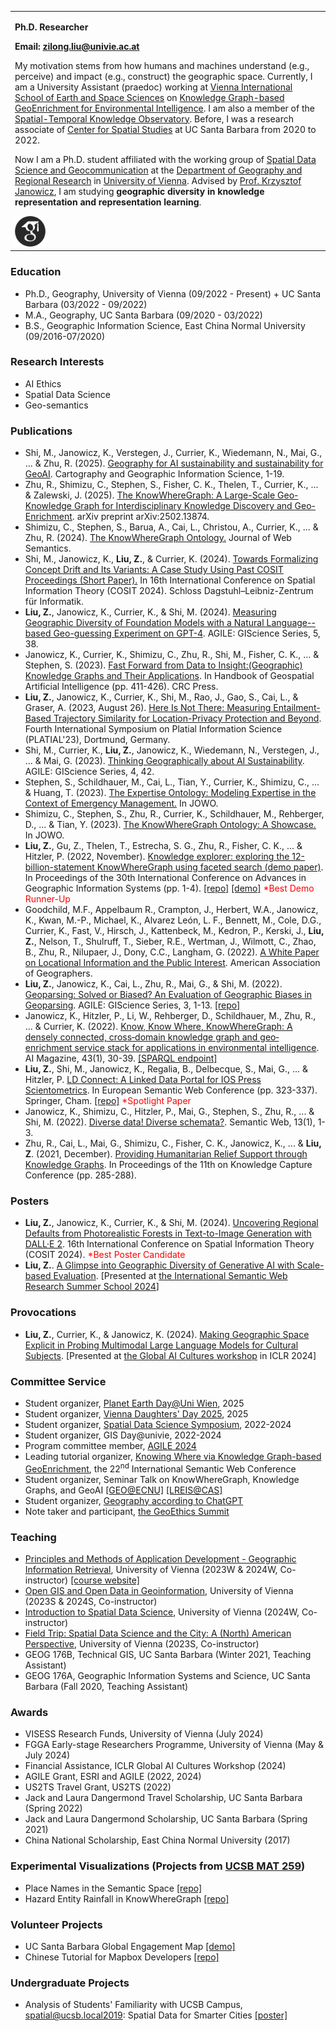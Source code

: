 <table border="0">
  <tr>
    <td width="100%">
      <p><b>Ph.D. Researcher</b></p>
      <p><b>Email: <a href="mailto:zilong.liu@univie.ac.at">zilong.liu@univie.ac.at</a></b></p>
      <p>My motivation stems from how humans and machines understand (e.g., perceive) and impact (e.g., construct) the geographic space. Currently, I am a University Assistant (praedoc) working at <a href="https://visess.univie.ac.at">Vienna International School of Earth and Space Sciences</a> on <a href="https://visess.univie.ac.at/how-to-apply/visess-2022-spring-call-phd-projects/knowledge-graph-based-geoenrichment-for-environmental-intelligence/">Knowledge Graph-based GeoEnrichment for Environmental Intelligence</a>. I am also a member of the <a href="https://stko-lab.github.io/">Spatial-Temporal Knowledge Observatory</a>. Before, I was a research associate of <a href="https://spatial.ucsb.edu/people/alumni">Center for Spatial Studies</a> at UC Santa Barbara from 2020 to 2022.</p>
      <p>Now I am a Ph.D. student affiliated with the working group of <a href="https://geographie.univie.ac.at/arbeitsgruppen/kartographie-und-geoinformation/">Spatial Data Science and Geocommunication</a> at the <a href="https://geographie.univie.ac.at/en/">Department of Geography and Regional Research</a> in <a href="https://www.univie.ac.at/en/">University of Vienna</a>. Advised by <a href="https://www.univie.ac.at/forschung/forschung-im-ueberblick/neue-professuren/neue-professuren/artikel/univ-prof-dr-krzysztof-janowicz/">Prof. Krzysztof Janowicz</a>, I am studying <b>geographic diversity in knowledge representation and representation learning</b>.</p>
      <a href="https://scholar.google.com/citations?user=UqappoUAAAAJ&hl=en"><img src="google-scholar.png" height="10%" width="10%"/></a>
    </td>
  </tr>
</table>

### Education
- Ph.D., Geography, University of Vienna (09/2022 - Present) + UC Santa Barbara (03/2022 - 09/2022)
- M.A., Geography, UC Santa Barbara (09/2020 - 03/2022)
- B.S., Geographic Information Science, East China Normal University (09/2016-07/2020)

### Research Interests
- AI Ethics
- Spatial Data Science
- Geo-semantics

### Publications
- Shi, M., Janowicz, K., Verstegen, J., Currier, K., Wiedemann, N., Mai, G., ... & Zhu, R. (2025). <a href="https://www.tandfonline.com/doi/pdf/10.1080/15230406.2025.2479796">Geography for AI sustainability and sustainability for GeoAI</a>. Cartography and Geographic Information Science, 1-19.
- Zhu, R., Shimizu, C., Stephen, S., Fisher, C. K., Thelen, T., Currier, K., ... & Zalewski, J. (2025). <a href="https://arxiv.org/pdf/2502.13874">The KnowWhereGraph: A Large-Scale Geo-Knowledge Graph for Interdisciplinary Knowledge Discovery and Geo-Enrichment</a>. arXiv preprint arXiv:2502.13874.
- Shimizu, C., Stephen, S., Barua, A., Cai, L., Christou, A., Currier, K., ... & Zhu, R. (2024). <a href="https://www.sciencedirect.com/science/article/pii/S1570826824000283">The KnowWhereGraph Ontology.</a> Journal of Web Semantics.
- Shi, M., Janowicz, K., <b>Liu, Z.</b>, & Currier, K. (2024). <a href="https://drops.dagstuhl.de/storage/00lipics/lipics-vol315-cosit2024/LIPIcs.COSIT.2024.23/LIPIcs.COSIT.2024.23.pdf">Towards Formalizing Concept Drift and Its Variants: A Case Study Using Past COSIT Proceedings (Short Paper).</a> In 16th International Conference on Spatial Information Theory (COSIT 2024). Schloss Dagstuhl–Leibniz-Zentrum für Informatik.
- <b>Liu, Z.</b>, Janowicz, K., Currier, K., & Shi, M. (2024). <a href="https://agile-giss.copernicus.org/articles/5/38/2024/agile-giss-5-38-2024.pdf">Measuring Geographic Diversity of Foundation Models with a Natural Language--based Geo-guessing Experiment on GPT-4</a>. AGILE: GIScience Series, 5, 38.
- Janowicz, K., Currier, K., Shimizu, C., Zhu, R., Shi, M., Fisher, C. K., ... & Stephen, S. (2023). <a href="https://www.taylorfrancis.com/chapters/edit/10.1201/9781003308423-21/fast-forward-data-insight-geographic-knowledge-graphs-applications-krzysztof-janowicz-kitty-currier-cogan-shimizu-rui-zhu-meilin-shi-colby-fisher-dean-rehberger-pascal-hitzler-zilong-liu-shirly-stephen">Fast Forward from Data to Insight:(Geographic) Knowledge Graphs and Their Applications</a>. In Handbook of Geospatial Artificial Intelligence (pp. 411-426). CRC Press.
- <b>Liu, Z.</b>, Janowicz, K., Currier, K., Shi, M., Rao, J., Gao, S., Cai, L., & Graser, A. (2023, August 26). <a href="https://zenodo.org/records/8286277/files/Z%20Liu,%20K%20Janowicz,%20K%20Currier,%20M%20Shi,%20J%20Rao,%20S%20Gao,%20L%20Cai,%20and%20A%20Graser%20-%20Here%20Is%20Not%20There,%20Measuring%20Entailment-Based%20Trajectory%20Similarity%20for%20Location-Privacy%20Protection%20and%20Beyond.pdf">Here Is Not There: Measuring Entailment-Based Trajectory Similarity for Location-Privacy Protection and Beyond</a>. Fourth International Symposium on Platial Information Science (PLATIAL'23), Dortmund, Germany.
- Shi, M., Currier, K., <b>Liu, Z.</b>, Janowicz, K., Wiedemann, N., Verstegen, J., ... & Mai, G. (2023). <a href="https://agile-giss.copernicus.org/articles/4/42/2023/agile-giss-4-42-2023.pdf">Thinking Geographically about AI Sustainability</a>. AGILE: GIScience Series, 4, 42.
- Stephen, S., Schildhauer, M., Cai, L., Tian, Y., Currier, K., Shimizu, C., ... & Huang, T. (2023). <a href="https://ceur-ws.org/Vol-3637/paper47.pdf">The Expertise Ontology: Modeling Expertise in the Context of Emergency Management.</a> In JOWO.
- Shimizu, C., Stephen, S., Zhu, R., Currier, K., Schildhauer, M., Rehberger, D., ... & Tian, Y. (2023). <a href="https://ceur-ws.org/Vol-3637/paper46.pdf">The KnowWhereGraph Ontology: A Showcase.</a> In JOWO.
- <b>Liu, Z.</b>, Gu, Z., Thelen, T., Estrecha, S. G., Zhu, R., Fisher, C. K., ... & Hitzler, P. (2022, November). <a href="https://doi.org/10.1145/3557915.3561009">Knowledge explorer: exploring the 12-billion-statement KnowWhereGraph using faceted search (demo paper)</a>. In Proceedings of the 30th International Conference on Advances in Geographic Information Systems (pp. 1-4). <a href="https://github.com/KnowWhereGraph/kwg-faceted-search">[repo]</a> <a href="https://stko-kwg.geog.ucsb.edu/">[demo]</a> <span style="color:red">*Best Demo Runner-Up</span>
- Goodchild, M.F., Appelbaum R., Crampton, J., Herbert, W.A., Janowicz, K., Kwan, M.-P., Michael, K., Alvarez León, L. F., Bennett, M., Cole, D.G., Currier, K., Fast, V., Hirsch, J., Kattenbeck, M., Kedron, P., Kerski, J., <b>Liu, Z.</b>, Nelson, T., Shulruff, T., Sieber, R.E., Wertman, J., Wilmott, C., Zhao, B., Zhu, R., Nilupaer, J., Dony, C.C., Langham, G. (2022). <a href="https://doi.org/10.14433/2017.0113">A White Paper on Locational Information and the Public Interest</a>. American Association of Geographers.
- <b>Liu, Z.</b>, Janowicz, K., Cai, L., Zhu, R., Mai, G., & Shi, M. (2022). <a href="https://agile-giss.copernicus.org/articles/3/9/2022/agile-giss-3-9-2022.pdf">Geoparsing: Solved or Biased? An Evaluation of Geographic Biases in Geoparsing</a>. AGILE: GIScience Series, 3, 1-13. <a href="https://github.com/zilongliu-geo/Geoparsing-Solved-Or-Biased">[repo]</a>
- Janowicz, K., Hitzler, P., Li, W., Rehberger, D., Schildhauer, M., Zhu, R., ... & Currier, K. (2022). <a href="https://onlinelibrary.wiley.com/doi/pdf/10.1002/aaai.12043">Know, Know Where, KnowWhereGraph: A densely connected, cross‐domain knowledge graph and geo‐enrichment service stack for applications in environmental intelligence</a>. AI Magazine, 43(1), 30-39. <a href="https://stko-kwg.geog.ucsb.edu/graphdb">[SPARQL endpoint]</a>
- <b>Liu, Z.</b>, Shi, M., Janowicz, K., Regalia, B., Delbecque, S., Mai, G., ... & Hitzler, P. <a href="https://2022.eswc-conferences.org/wp-content/uploads/2022/05/paper_80_Liu_et_al.pdf">LD Connect: A Linked Data Portal for IOS Press Scientometrics</a>. In European Semantic Web Conference (pp. 323-337). Springer, Cham. <a href="https://github.com/stko-lab/LD-Connect">[repo]</a> <span style="color:red">*Spotlight Paper</span>
- Janowicz, K., Shimizu, C., Hitzler, P., Mai, G., Stephen, S., Zhu, R., ... & Shi, M. (2022). <a href="https://content.iospress.com/download/semantic-web/sw210453?id=semantic-web%2Fsw210453">Diverse data! Diverse schemata?</a>. Semantic Web, 13(1), 1-3.
- Zhu, R., Cai, L., Mai, G., Shimizu, C., Fisher, C. K., Janowicz, K., ... & <b>Liu, Z</b>. (2021, December). <a href="https://dl.acm.org/doi/pdf/10.1145/3460210.3493581">Providing Humanitarian Relief Support through Knowledge Graphs</a>. In Proceedings of the 11th on Knowledge Capture Conference (pp. 285-288).

### Posters
- <b>Liu, Z.</b>, Janowicz, K., Currier, K., & Shi, M. (2024). <a href="https://www.researchgate.net/publication/384730248_Uncovering_Regional_Defaults_from_Photorealistic_Forests_in_Text-to-Image_Generation_with_DALLE_2">Uncovering Regional Defaults from Photorealistic Forests in Text-to-Image Generation with DALL·E 2</a>. 16th International Conference on Spatial Information Theory (COSIT 2024). <span style="color:red">*Best Poster Candidate</span>
- <b>Liu, Z.</b>. <a href="https://github.com/zilongliu-geo/zilongliu-geo.github.io/blob/main/_ISWS_2024_Poster__A_Glimpse_into_Geographic_Diversity_of_GenAI_with_Scale_based_Evaluation.pdf">A Glimpse into Geographic Diversity of Generative AI with Scale-based Evaluation</a>. [Presented at <a href="https://2024.semanticwebschool.org/poster-wednesday.html">the International Semantic Web Research Summer School 2024</a>]

### Provocations
- <b>Liu, Z.</b>, Currier, K., & Janowicz, K. (2024). <a href="https://globalaicultures.github.io/pdf/15_making_geographic_space_explic.pdf">Making Geographic Space Explicit in Probing Multimodal Large Language Models for Cultural Subjects</a>. [Presented at <a href="https://globalaicultures.github.io/">the Global AI Cultures workshop</a> in ICLR 2024]

### Committee Service
- Student organizer, <a href='https://planetearthday.univie.ac.at/'>Planet Earth Day@Uni Wien</a>, 2025
- Student organizer, <a href='https://datascience.univie.ac.at/news-jobs/news-detail/news/vienna-daughters-day-2025/?no_cache=1&cHash=2dd7bb60eba64010367e5804e1a68749'>Vienna Daughters' Day 2025</a>, 2025
- Student organizer, <a href='https://geographie.univie.ac.at/en/working-groups/spatial-data-science-and-geocommunication/events/sdss/'>Spatial Data Science Symposium</a>, 2022-2024
- Student organizer, GIS Day@univie, 2022-2024
- Program committee member, <a href='https://agile-gi.eu/conference-2024/committees-2024'>AGILE 2024</a>
- Leading tutorial organizer, <a href='https://knowwheregraph.github.io/kg-geoenrichment-tutorial-iswc2023/'>Knowing Where via Knowledge Graph-based GeoEnrichment</a>, the 22<sup>nd</sup> International Semantic Web Conference
- Student organizer, Seminar Talk on KnowWhereGraph, Knowledge Graphs, and GeoAI <a href='mmexport1717331590278.jpg'>[GEO@ECNU]</a> <a href='mmexport1717331585075.jpg'>[LREIS@CAS]</a> 
- Student organizer, <a href='https://geographie.univie.ac.at/arbeitsgruppen/kartographie-und-geoinformation/publikationen/detailansicht/news/geography-according-to-chatgpt/'>Geography according to ChatGPT</a>
- Note taker and participant, <a href="https://www.aag.org/events/summit-on-locational-information-and-the-public-interest/">the GeoEthics Summit</a>

### Teaching
- <a href='https://ufind.univie.ac.at/en/course.html?lv=290061&semester=2024W'>Principles and Methods of Application Development - Geographic Information Retrieval</a>, University of Vienna (2023W & 2024W, Co-instructor) <a href="https://meilinshi.github.io/290061-Geographic-Information-Retrieval/intro.html">[course website]</a>
- <a href='https://ufind.univie.ac.at/en/course.html?lv=290006&semester=2024S'>Open GIS and Open Data in Geoinformation</a>, University of Vienna (2023S & 2024S, Co-instructor)
- <a href="https://ufind.univie.ac.at/en/course.html?lv=290003&semester=2024W">Introduction to Spatial Data Science</a>, University of Vienna (2024W, Co-instructor)
- <a href='https://ufind.univie.ac.at/en/course.html?lv=290023&semester=2023S'>Field Trip: Spatial Data Science and the City: A (North) American Perspective</a>, University of Vienna (2023S, Co-instructor)
- GEOG 176B, Technical GIS, UC Santa Barbara (Winter 2021, Teaching Assistant)
- GEOG 176A, Geographic Information Systems and Science, UC Santa Barbara (Fall 2020, Teaching Assistant)

### Awards
- VISESS Research Funds, University of Vienna (July 2024)
- FGGA Early-stage Researchers Programme, University of Vienna (May & July 2024)
- Financial Assistance, ICLR Global AI Cultures Workshop (2024)
- AGILE Grant, ESRI and AGILE (2022, 2024)
- US2TS Travel Grant, US2TS (2022)
- Jack and Laura Dangermond Travel Scholarship, UC Santa Barbara (Spring 2022)
- Jack and Laura Dangermond Scholarship, UC Santa Barbara (Spring 2021)
- China National Scholarship, East China Normal University (2017)

### Experimental Visualizations (Projects from <a href="https://vislab.mat.ucsb.edu/courses.html">UCSB MAT 259</a>)
- Place Names in the Semantic Space <a href="https://vislab.mat.ucsb.edu/2022/p2/ZilongLiu/Project2_Zilong_Liu.html">[repo]</a>
- Hazard Entity Rainfall in KnowWhereGraph <a href="https://vislab.mat.ucsb.edu/2022/p3/ZilongLiu/Project3_Zilong_Liu.html">[repo]</a>

### Volunteer Projects
- UC Santa Barbara Global Engagement Map <a href="https://map.globalengagement.ucsb.edu/">[demo]</a>
- Chinese Tutorial for Mapbox Developers <a href="https://github.com/mapbox-developer-group/Chinese-Tutorial">[repo]</a>

### Undergraduate Projects
- Analysis of Students' Familiarity with UCSB Campus, <a href="https://spatial.ucsb.edu/sites/default/files/2022-04/2019-Agenda.pdf">spatial@ucsb.local2019: Spatial Data for Smarter Cities</a> <a href="https://spatial.ucsb.edu/sites/default/files/2022-04/spatial%40local%202019%20Posters.pdf">[poster]</a>
